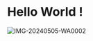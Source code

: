 # Hello World !
![IMG-20240505-WA0002](https://github.com/Achik-Ahmed/achik-ahmed.github.io/assets/153425431/ce29594e-3c76-4215-83d4-2dec06f5c872)

